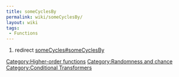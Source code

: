 ```yaml
---
title: someCyclesBy
permalink: wiki/someCyclesBy/
layout: wiki
tags:
 - Functions
---
```


1.  redirect
    [someCycles\#someCyclesBy](someCycles#someCyclesBy "wikilink")

[Category:Higher-order
functions](/wiki/Category:Higher-order_functions "wikilink")
[Category:Randomness and
chance](/wiki/Category:Randomness_and_chance "wikilink") [Category:Conditional
Transformers](/wiki/Category:Conditional_Transformers "wikilink")
